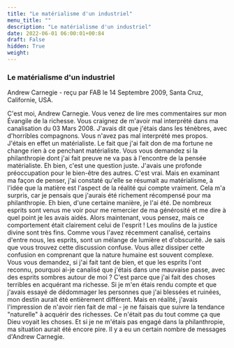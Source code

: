 ```yaml
---
title: "Le matérialisme d'un industriel"
menu_title: ""
description: "Le matérialisme d'un industriel"
date: 2022-06-01 06:00:01+00:84
draft: False
hidden: True
weight:
---
```

### Le matérialisme d'un industriel

Andrew Carnegie - reçu par FAB le 14 Septembre 2009, Santa Cruz, Californie, USA.

C'est moi, Andrew Carnegie.
Vous venez de lire mes commentaires sur mon Évangile de la richesse. Vous craignez de m'avoir mal interprété dans ma canalisation du 03 Mars 2008. J'avais dit que j'étais dans les ténèbres, avec d'horribles compagnons. Vous n'avez pas mal interprété mes propos.
J'étais en effet un matérialiste. Le fait que j'ai fait don de ma fortune ne change rien à ce penchant matérialiste. Vous vous demandez si la philanthropie dont j'ai fait preuve ne va pas à l'encontre de la pensée matérialiste. Eh bien, c'est une question juste.
J'avais une profonde préoccupation pour le bien-être des autres. C'est vrai. Mais en examinant ma façon de penser, j'ai constaté qu'elle se résumait au matérialisme, à l'idée que la matière est l'aspect de la réalité qui compte vraiment. Cela m'a surpris, car je pensais que j'aurais été richement récompensé pour ma philanthropie.
Eh bien, d'une certaine manière, je l'ai été. De nombreux esprits sont venus me voir pour me remercier de ma générosité et me dire à quel point je les avais aidés. Alors maintenant, vous pensez, mais ce comportement était clairement celui de l'esprit ! Les moulins de la justice divine sont très fins. Comme vous l'avez récemment canalisé, certains d'entre nous, les esprits, sont un mélange de lumière et d'obscurité. Je sais que vous trouvez cette discussion confuse. Vous allez dissiper cette confusion en comprenant que la nature humaine est souvent complexe.
Vous vous demandez, si j'ai fait tant de bien, et que les esprits l'ont reconnu, pourquoi ai-je canalisé que j'étais dans une mauvaise passe, avec des esprits sombres autour de moi ? C'est parce que j'ai fait des choses terribles en acquérant ma richesse. Si je m'en étais rendu compte et que j'avais essayé de dédommager les personnes que j'ai blessées et ruinées, mon destin aurait été entièrement différent.
Mais en réalité, j'avais l'impression de n'avoir rien fait de mal - je ne faisais que suivre la tendance "naturelle" à acquérir des richesses. Ce n'était pas du tout comme ça que Dieu voyait les choses. Et si je ne m'étais pas engagé dans la philanthropie, ma situation aurait été encore pire.
Il y a eu un certain nombre de messages d'Andrew Carnegie.